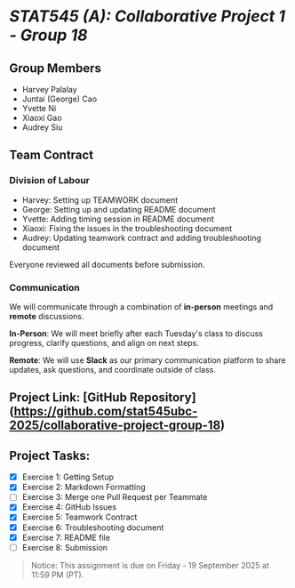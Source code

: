 # *STAT545 (A): Collaborative Project 1 - Group 18*

## Group Members

- Harvey Palalay
- Juntai (George) Cao
- Yvette Ni
- Xiaoxi Gao
- Audrey Siu

## Team Contract

### Division of Labour

- Harvey: Setting up TEAMWORK document
- George: Setting up and updating README document
- Yvette: Adding timing session in README document
- Xiaoxi: Fixing the issues in the troubleshooting document
- Audrey: Updating teamwork contract and adding troubleshooting document

Everyone reviewed all documents before submission.


<!-- ### Timing



We aim to submit our pull requests by 5pm, Monday September 15th, 2025.  -->

### Communication

We will communicate through a combination of **in-person** meetings and **remote** discussions.

**In-Person**: We will meet briefly after each Tuesday's class to discuss progress, clarify questions, and align on next steps.

**Remote**: We will use **Slack** as our primary communication platform to share updates, ask questions, and coordinate outside of class.

## Project Link: [GitHub Repository] (https://github.com/stat545ubc-2025/collaborative-project-group-18)

## Project Tasks:

- [x] Exercise 1: Getting Setup
- [x] Exercise 2: Markdown Formatting
- [ ] Exercise 3: Merge one Pull Request per Teammate
- [X] Exercise 4: GitHub Issues
- [x] Exercise 5: Teamwork Contract
- [x] Exercise 6: Troubleshooting document
- [X] Exercise 7: README file
- [ ] Exercise 8: Submission

> Notice: This assignment is due on Friday - 19 September 2025 at 11:59 PM (PT).
